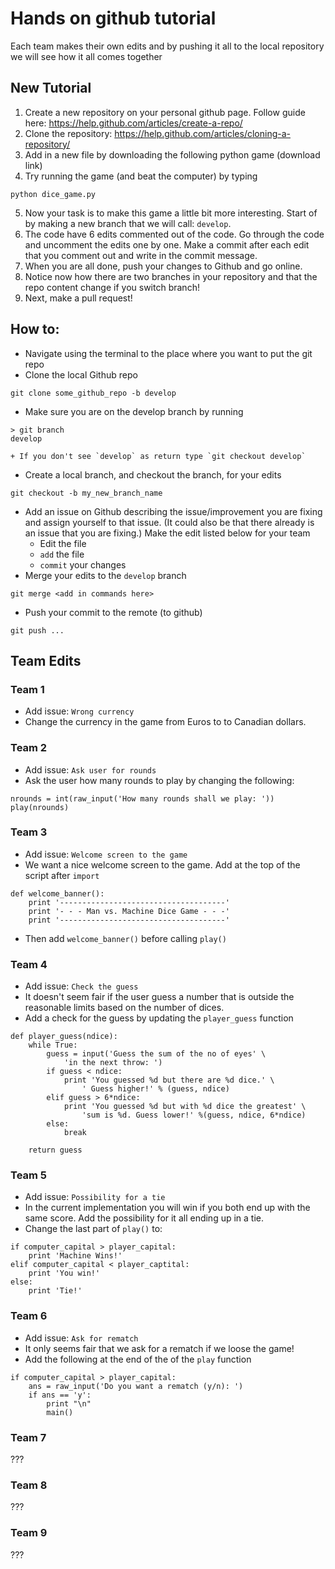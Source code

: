 # Hands on github tutorial

Each team makes their own edits and by pushing it all to the local repository we will see how it all comes together

## New Tutorial
1. Create a new repository on your personal github page. Follow guide here: https://help.github.com/articles/create-a-repo/
2. Clone the repository: https://help.github.com/articles/cloning-a-repository/
3. Add in a new file by downloading the following python game (download link)
4. Try running the game (and beat the computer) by typing
```
python dice_game.py
```
5. Now your task is to make this game a little bit more interesting. Start of by making a new branch that we will call: `develop`.
6. The code have 6 edits commented out of the code. Go through the code and uncomment the edits one by one. Make a commit after each edit that you comment out and write in the commit message.
7. When you are all done, push your changes to Github and go online. 
8. Notice now how there are two branches in your repository and that the repo content change if you switch branch!
9. Next, make a pull request!


## How to:
- Navigate using the terminal to the place where you want to put the git repo
- Clone the local Github repo
```
git clone some_github_repo -b develop
```
- Make sure you are on the develop branch by running
```
> git branch
develop
```
    + If you don't see `develop` as return type `git checkout develop`
- Create a local branch, and checkout the branch, for your edits
```
git checkout -b my_new_branch_name
```
- Add an issue on Github describing the issue/improvement you are fixing and assign yourself to that issue. (It could also be that there already is an issue that you are fixing.)
Make the edit listed below for your team
    + Edit the file
    + `add` the file
    + `commit` your changes
- Merge your edits to the `develop` branch
```
git merge <add in commands here>
```
- Push your commit to the remote (to github)
```
git push ...
```


## Team Edits

### Team 1
- Add issue: `Wrong currency`
- Change the currency in the game from Euros to to Canadian dollars.

### Team 2
- Add issue: `Ask user for rounds`
- Ask the user how many rounds to play by changing the following:
```
nrounds = int(raw_input('How many rounds shall we play: '))
play(nrounds)
```


### Team 3
- Add issue: `Welcome screen to the game`
- We want a nice welcome screen to the game. Add at the top of the script after `import`
```
def welcome_banner():
    print '-------------------------------------'
    print '- - - Man vs. Machine Dice Game - - -'
    print '-------------------------------------'
```
- Then add `welcome_banner()` before calling `play()`

### Team 4
- Add issue: `Check the guess`
- It doesn't seem fair if the user guess a number that is outside the reasonable limits based on the number of dices.
- Add a check for the guess by updating the `player_guess` function
```
def player_guess(ndice):
    while True:
        guess = input('Guess the sum of the no of eyes' \
            'in the next throw: ')
        if guess < ndice:
            print 'You guessed %d but there are %d dice.' \
                ' Guess higher!' % (guess, ndice)
        elif guess > 6*ndice:
            print 'You guessed %d but with %d dice the greatest' \
                'sum is %d. Guess lower!' %(guess, ndice, 6*ndice)
        else:
            break

    return guess
```

### Team 5
- Add issue: `Possibility for a tie`
- In the current implementation you will win if you both end up with the same score. Add the possibility for it all ending up in a tie.
- Change the last part of `play()` to:
```
if computer_capital > player_capital:
    print 'Machine Wins!'
elif computer_capital < player_captital:
    print 'You win!'
else:
    print 'Tie!'
```

### Team 6
- Add issue: `Ask for rematch`
- It only seems fair that we ask for a rematch if we loose the game!
- Add the following at the end of the of the `play` function
```
if computer_capital > player_capital:
    ans = raw_input('Do you want a rematch (y/n): ')
    if ans == 'y':
        print "\n"
        main()
```

### Team 7
???

### Team 8
???

### Team 9
???

